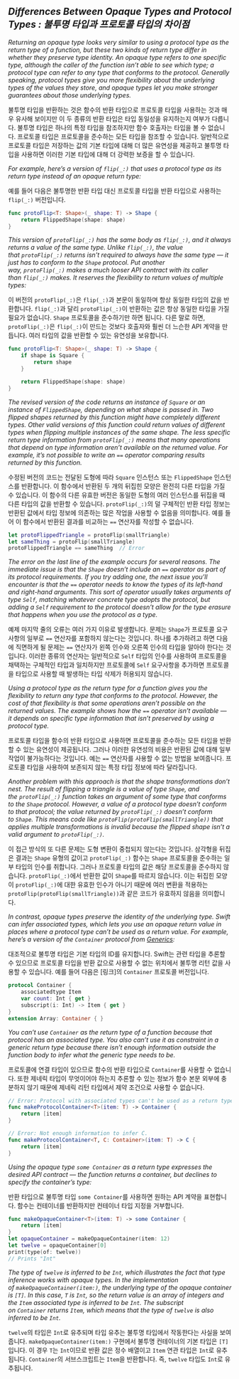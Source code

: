 ## *Differences Between Opaque Types and Protocol Types : 불투명 타입과 프로토콜 타입의 차이점*

*Returning an opaque type looks very similar to using a protocol type as the return type of a function, but these two kinds of return type differ in whether they preserve type identity. An opaque type refers to one specific type, although the caller of the function isn’t able to see which type; a protocol type can refer to any type that conforms to the protocol. Generally speaking, protocol types give you more flexibility about the underlying types of the values they store, and opaque types let you make stronger guarantees about those underlying types.*

불투명 타입을 반환하는 것은 함수의 반환 타입으로 프로토콜 타입을 사용하는 것과 매우 유사해 보이지만 이 두 종류의 반환 타입은 타입 동일성을 유지하는지 여부가 다릅니다. 불투명 타입은 하나의 특정 타입을 참조하지만 함수 호출자는 타입을 볼 수 없습니다. 프로토콜 타입은 프로토콜을 준수하는 모든 타입을 참조할 수 있습니다. 일반적으로 프로토콜 타입은 저장하는 값의 기본 타입에 대해 더 많은 유연성을 제공하고 불투명 타입을 사용하면 이러한 기본 타입에 대해 더 강력한 보증을 할 수 있습니다.

*For example, here’s a version of `flip(_:)` that uses a protocol type as its return type instead of an opaque return type:*

예를 들어 다음은 불투명한 반환 타입 대신 프로토콜 타입을 반환 타입으로 사용하는 `flip(_:)` 버전입니다.

```swift
func protoFlip<T: Shape>(_ shape: T) -> Shape {
    return FlippedShape(shape: shape)
}
```

*This version of `protoFlip(_:)` has the same body as `flip(_:)`, and it always returns a value of the same type. Unlike `flip(_:)`, the value that `protoFlip(_:)` returns isn’t required to always have the same type — it just has to conform to the `Shape` protocol. Put another way, `protoFlip(_:)` makes a much looser API contract with its caller than `flip(_:)` makes. It reserves the flexibility to return values of multiple types:*

이 버전의 `protoFlip(_:)`은 `flip(_:)`과 본문이 동일하며 항상 동일한 타입의 값을 반환합니다. `flip(_:)`과 달리 `protoFlip(_:)`이 반환하는 값은 항상 동일한 타입을 가질 필요가 없습니다. `Shape` 프로토콜을 준수하기만 하면 됩니다. 다른 말로 하면, `protoFlip(_:)`은 `flip(_:)`이 만드는 것보다 호출자와 훨씬 더 느슨한 API 계약을 만듭니다. 여러 타입의 값을 반환할 수 있는 유연성을 보유합니다.

```swift
func protoFlip<T: Shape>(_ shape: T) -> Shape {
    if shape is Square {
        return shape
    }

    return FlippedShape(shape: shape)
}
```

*The revised version of the code returns an instance of `Square` or an instance of `FlippedShape`, depending on what shape is passed in. Two flipped shapes returned by this function might have completely different types. Other valid versions of this function could return values of different types when flipping multiple instances of the same shape. The less specific return type information from `protoFlip(_:)` means that many operations that depend on type information aren’t available on the returned value. For example, it’s not possible to write an `==` operator comparing results returned by this function.*

수정된 버전의 코드는 전달된 도형에 따라 `Square` 인스턴스 또는 `FlippedShape` 인스턴스를 반환합니다. 이 함수에서 반환된 두 개의 뒤집힌 모양은 완전히 다른 타입을 가질 수 있습니다. 이 함수의 다른 유효한 버전은 동일한 도형의 여러 인스턴스를 뒤집을 때 다른 타입의 값을 반환할 수 있습니다. `protoFlip(_:)`의 덜 구체적인 반환 타입 정보는 반환된 값에서 타입 정보에 의존하는 많은 작업을 사용할 수 없음을 의미합니다. 예를 들어 이 함수에서 반환된 결과를 비교하는 `==` 연산자를 작성할 수 없습니다.

```swift
let protoFlippedTriangle = protoFlip(smallTriangle)
let sameThing = protoFlip(smallTriangle)
protoFlippedTriangle == sameThing  // Error
```

*The error on the last line of the example occurs for several reasons. The immediate issue is that the `Shape` doesn’t include an `==` operator as part of its protocol requirements. If you try adding one, the next issue you’ll encounter is that the `==` operator needs to know the types of its left-hand and right-hand arguments. This sort of operator usually takes arguments of type `Self`, matching whatever concrete type adopts the protocol, but adding a `Self` requirement to the protocol doesn’t allow for the type erasure that happens when you use the protocol as a type.*

예제 마지막 줄의 오류는 여러 가지 이유로 발생합니다. 문제는 `Shape`가 프로토콜 요구 사항의 일부로 `==` 연산자를 포함하지 않는다는 것입니다. 하나를 추가하려고 하면 다음에 직면하게 될 문제는 `==` 연산자가 왼쪽 인수와 오른쪽 인수의 타입을 알아야 한다는 것입니다. 이러한 종류의 연산자는 일반적으로 `Self` 타입의 인수를 사용하여 프로토콜을 채택하는 구체적인 타입과 일치하지만 프로토콜에 `Self` 요구사항을 추가하면 프로토콜을 타입으로 사용할 때 발생하는 타입 삭제가 허용되지 않습니다.

*Using a protocol type as the return type for a function gives you the flexibility to return any type that conforms to the protocol. However, the cost of that flexibility is that some operations aren’t possible on the returned values. The example shows how the `==` operator isn’t available — it depends on specific type information that isn’t preserved by using a protocol type.*

프로토콜 타입을 함수의 반환 타입으로 사용하면 프로토콜을 준수하는 모든 타입을 반환할 수 있는 유연성이 제공됩니다. 그러나 이러한 유연성의 비용은 반환된 값에 대해 일부 작업이 불가능하다는 것입니다. 예는 `==` 연산자를 사용할 수 없는 방법을 보여줍니다. 프로토콜 타입을 사용하여 보존되지 않는 특정 타입 정보에 따라 달라집니다.

*Another problem with this approach is that the shape transformations don’t nest. The result of flipping a triangle is a value of type `Shape`, and the `protoFlip(_:)` function takes an argument of some type that conforms to the `Shape` protocol. However, a value of a protocol type doesn’t conform to that protocol; the value returned by `protoFlip(_:)` doesn’t conform to `Shape`. This means code like `protoFlip(protoFlip(smallTriangle))` that applies multiple transformations is invalid because the flipped shape isn’t a valid argument to `protoFlip(_:)`.*

이 접근 방식의 또 다른 문제는 도형 변환이 중첩되지 않는다는 것입니다. 삼각형을 뒤집은 결과는 `Shape` 유형의 값이고 `protoFlip(_:)` 함수는 `Shape` 프로토콜을 준수하는 일부 타입의 인수를 취합니다. 그러나 프로토콜 타입의 값은 해당 프로토콜을 준수하지 않습니다. `protoFlip(_:)`에서 반환한 값이 `Shape`를 따르지 않습니다. 이는 뒤집힌 모양이 `protoFlip(_:)`에 대한 유효한 인수가 아니기 때문에 여러 변환을 적용하는 `protoFlip(protoFlip(smallTriangle))`과 같은 코드가 유효하지 않음을 의미합니다.

*In contrast, opaque types preserve the identity of the underlying type. Swift can infer associated types, which lets you use an opaque return value in places where a protocol type can’t be used as a return value. For example, here’s a version of the `Container` protocol from [Generics](https://docs.swift.org/swift-book/documentation/the-swift-programming-language/generics):*

대조적으로 불투명 타입은 기본 타입의 ID를 유지합니다. Swift는 관련 타입을 추론할 수 있으므로 프로토콜 타입을 반환 값으로 사용할 수 없는 위치에서 불투명 리턴 값을 사용할 수 있습니다. 예를 들어 다음은 [링크]의 `Container` 프로토콜 버전입니다.

```swift
protocol Container {
    associatedtype Item
    var count: Int { get }
    subscript(i: Int) -> Item { get }
}
extension Array: Container { }
```

*You can’t use `Container` as the return type of a function because that protocol has an associated type. You also can’t use it as constraint in a generic return type because there isn’t enough information outside the function body to infer what the generic type needs to be.*

프로토콜에 연결 타입이 있으므로 함수의 반환 타입으로 `Container`를 사용할 수 없습니다. 또한 제네릭 타입이 무엇이어야 하는지 추론할 수 있는 정보가 함수 본문 외부에 충분하지 않기 때문에 제네릭 리턴 타입에서 제약 조건으로 사용할 수 없습니다.

```swift
// Error: Protocol with associated types can't be used as a return type.
func makeProtocolContainer<T>(item: T) -> Container {
    return [item]
}

// Error: Not enough information to infer C.
func makeProtocolContainer<T, C: Container>(item: T) -> C {
    return [item]
}
```

*Using the opaque type `some Container` as a return type expresses the desired API contract — the function returns a container, but declines to specify the container’s type:*

반환 타입으로 불투명 타입 `some Container`를 사용하면 원하는 API 계약을 표현합니다. 함수는 컨테이너를 반환하지만 컨테이너 타입 지정을 거부합니다.

```swift
func makeOpaqueContainer<T>(item: T) -> some Container {
    return [item]
}
let opaqueContainer = makeOpaqueContainer(item: 12)
let twelve = opaqueContainer[0]
print(type(of: twelve))
// Prints "Int"
```

*The type of `twelve` is inferred to be `Int`, which illustrates the fact that type inference works with opaque types. In the implementation of `makeOpaqueContainer(item:)`, the underlying type of the opaque container is `[T]`. In this case, `T` is `Int`, so the return value is an array of integers and the `Item` associated type is inferred to be `Int`. The subscript on `Container` returns `Item`, which means that the type of `twelve` is also inferred to be `Int`.*

`twelve`의 타입은 `Int`로 유추되며 타입 유추는 불투명 타입에서 작동한다는 사실을 보여줍니다. `makeOpaqueContainer(item:)` 구현에서 불투명 컨테이너의 기본 타입은 `[T]`입니다. 이 경우 `T`는 `Int`이므로 반환 값은 정수 배열이고 `Item` 연관 타입은 `Int`로 유추됩니다. `Container`의 서브스크립트는 `Item`을 반환합니다. 즉, `twelve` 타입도 `Int`로 유추됩니다.
